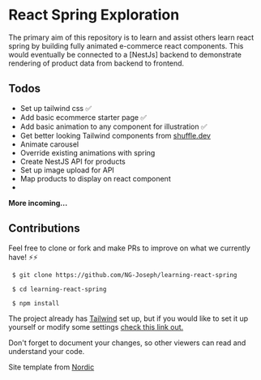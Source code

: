 # React Spring Exploration

The primary aim of this repository is to learn and assist others learn react spring by building fully animated e-commerce react components. This would eventually be connected to a [NestJs] backend to demonstrate rendering of product data from backend to frontend.


## Todos

- Set up tailwind css ✅
- Add basic ecommerce starter page ✅
- Add basic animation to any component for illustration ✅
- Get better looking Tailwind components from [shuffle.dev](https://www.shuffle.dev)
- Animate carousel
- Override existing animations with spring 
- Create NestJS API for products
- Set up image upload for API
- Map products to display on react component
- 


 **More incoming...**


## Contributions

Feel free to clone or fork and make PRs to improve on what we currently have! ⚡⚡

` $ git clone https://github.com/NG-Joseph/learning-react-spring`


` $ cd learning-react-spring`


` $ npm install`

The project already has [Tailwind](https://tailwindcss.com/) set up, but if you would like to set it up yourself or modify some settings [check this link out.](https://www.smashingmagazine.com/2020/02/tailwindcss-react-project/)

Don't forget to document your changes, so other viewers can read and understand your code. 

Site template from [Nordic](https://savoy.nordicmade.com/)



